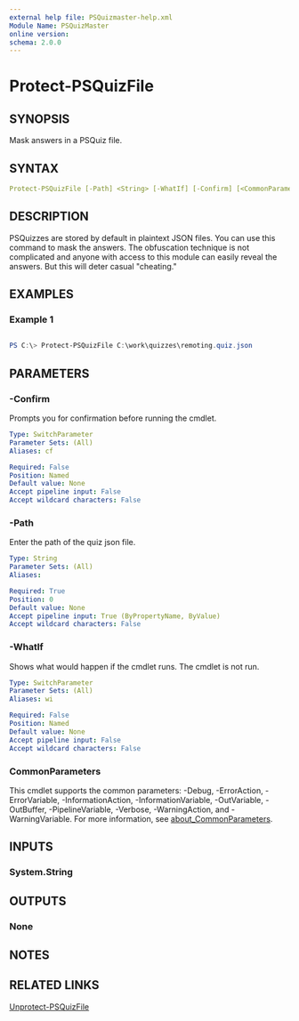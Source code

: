 ```yaml
---
external help file: PSQuizmaster-help.xml
Module Name: PSQuizMaster
online version:
schema: 2.0.0
---
```


# Protect-PSQuizFile

## SYNOPSIS

Mask answers in a PSQuiz file.

## SYNTAX

```yaml
Protect-PSQuizFile [-Path] <String> [-WhatIf] [-Confirm] [<CommonParameters>]
```

## DESCRIPTION

PSQuizzes are stored by default in plaintext JSON files. You can use this command to mask the answers. The obfuscation technique is not complicated and anyone with access to this module can easily reveal the answers. But this will deter casual "cheating."

## EXAMPLES

### Example 1

```powershell

PS C:\> Protect-PSQuizFile C:\work\quizzes\remoting.quiz.json
```

## PARAMETERS

### -Confirm
Prompts you for confirmation before running the cmdlet.

```yaml
Type: SwitchParameter
Parameter Sets: (All)
Aliases: cf

Required: False
Position: Named
Default value: None
Accept pipeline input: False
Accept wildcard characters: False
```

### -Path
Enter the path of the quiz json file.

```yaml
Type: String
Parameter Sets: (All)
Aliases:

Required: True
Position: 0
Default value: None
Accept pipeline input: True (ByPropertyName, ByValue)
Accept wildcard characters: False
```

### -WhatIf
Shows what would happen if the cmdlet runs.
The cmdlet is not run.

```yaml
Type: SwitchParameter
Parameter Sets: (All)
Aliases: wi

Required: False
Position: Named
Default value: None
Accept pipeline input: False
Accept wildcard characters: False
```

### CommonParameters
This cmdlet supports the common parameters: -Debug, -ErrorAction, -ErrorVariable, -InformationAction, -InformationVariable, -OutVariable, -OutBuffer, -PipelineVariable, -Verbose, -WarningAction, and -WarningVariable. For more information, see [about_CommonParameters](http://go.microsoft.com/fwlink/?LinkID=113216).

## INPUTS

### System.String

## OUTPUTS

### None

## NOTES

## RELATED LINKS

[Unprotect-PSQuizFile](Unprotect-PSQuizFile.md)
